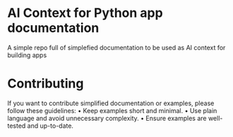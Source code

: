 # AI Context for Python app documentation

A simple repo full of simplefied documentation to be used as AI context for building apps 



# Contributing
If you want to contribute simplified documentation or examples, please follow these guidelines:
• Keep examples short and minimal.
• Use plain language and avoid unnecessary complexity.
• Ensure examples are well-tested and up-to-date.
